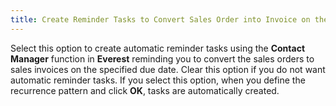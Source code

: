 ```yaml
---
title: Create Reminder Tasks to Convert Sales Order into Invoice on the Scheduled Dates
---
```



Select this option to create automatic reminder tasks using the **Contact Manager** function in **Everest**  reminding you to convert the sales orders to sales invoices on the specified  due date. Clear this option if you do not want automatic reminder tasks.  If you select this option, when you define the recurrence pattern and  click **OK**, tasks are automatically  created.
